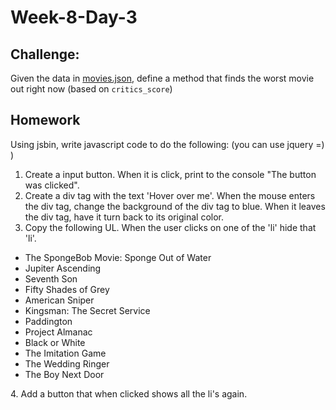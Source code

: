 # Week-8-Day-3

Challenge:
----

Given the data in [movies.json](/movies.json), define a method that finds the worst movie out right
now (based on `critics_score`)


Homework
------
Using jsbin, write javascript code to do the following: (you can use jquery =) )

1. Create a input button. When it is click, print to the console "The button was clicked". 
2. Create a div tag with the text 'Hover over me'. When the mouse enters the div tag, change the background of the div tag to blue. When it leaves the div tag, have it turn back to its original color.
3. Copy the following UL. When the user clicks on one of the 'li' hide that 'li'. 
 
  <ul>
    <li>The SpongeBob Movie: Sponge Out of Water</li>
    <li>Jupiter Ascending</li>
    <li>Seventh Son</li>
    <li>Fifty Shades of Grey</li>
    <li>American Sniper</li>
    <li>Kingsman: The Secret Service</li>
    <li>Paddington</li>
    <li>Project Almanac</li>
    <li>Black or White</li>
    <li>The Imitation Game</li>
    <li>The Wedding Ringer</li>
    <li>The Boy Next Door</li>
  </ul>
4. Add a button that when clicked shows all the li's again.
